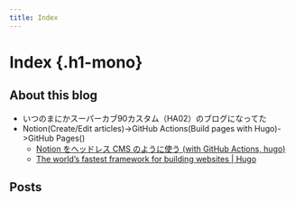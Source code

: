 ```yaml
---
title: Index
---
```


# <span>Index</span> {.h1-mono}

## About this blog
- いつのまにかスーパーカブ90カスタム（HA02）のブログになってた
- Notion(Create/Edit articles)->GitHub Actions(Build pages with Hugo)->GitHub Pages()
  - [Notion をヘッドレス CMS のように使う (with GitHub Actions, hugo)](https://tbsmcd.net/post/notion2hugo/)
  - [The world’s fastest framework for building websites | Hugo](https://gohugo.io/)


## Posts
